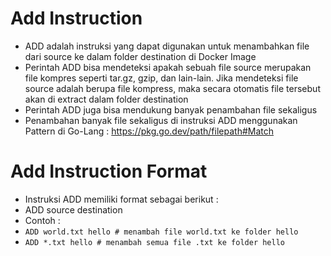 # Add Instruction

- ADD adalah instruksi yang dapat digunakan untuk menambahkan file dari source ke dalam folder destination di Docker Image
- Perintah ADD bisa mendeteksi apakah sebuah file source merupakan file kompres seperti tar.gz, gzip, dan lain-lain. Jika mendeteksi file source adalah berupa file kompress, maka secara otomatis file tersebut akan di extract dalam folder destination 
- Perintah ADD juga bisa mendukung banyak penambahan file sekaligus 
- Penambahan banyak file sekaligus di instruksi ADD menggunakan Pattern di Go-Lang : https://pkg.go.dev/path/filepath#Match

# Add Instruction Format

- Instruksi ADD memiliki format sebagai berikut :
- ADD source destination 
- Contoh : 
- `ADD world.txt hello # menambah file world.txt ke folder hello` 
- `ADD *.txt hello # menambah semua file .txt ke folder hello`